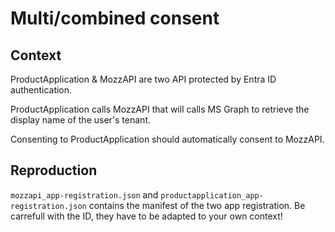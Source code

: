 # Multi/combined consent

## Context
ProductApplication & MozzAPI are two API protected by Entra ID authentication.

ProductApplication calls MozzAPI that will calls MS Graph to retrieve the display name of the user's tenant.

Consenting to ProductApplication should automatically consent to MozzAPI.


## Reproduction

`mozzapi_app-registration.json` and `productapplication_app-registration.json` contains the manifest of the two app registration. Be carrefull with the ID, they have to be adapted to your own context!